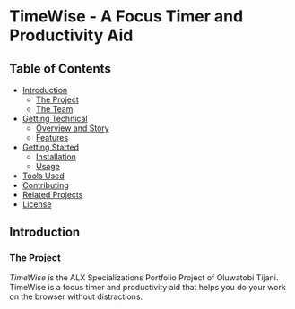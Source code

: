 # TimeWise - A Focus Timer and Productivity Aid

## Table of Contents
- [Introduction](#introduction)
    * [The Project](#the-project)
    * [The Team](#the-team)
- [Getting Technical](#getting-technical)
    * [Overview and Story](#overview-and-story)
    * [Features](#features)
- [Getting Started](#getting-started)
    * [Installation](#installation)
    * [Usage](#usage)
- [Tools Used](#tools-used)
- [Contributing](#contributing)
- [Related Projects](#related-projects)
- [License](#license)

## Introduction
### The Project
*TimeWise* is the ALX Specializations Portfolio Project of Oluwatobi Tijani. TimeWise is a focus timer and productivity aid that helps you
do your work on the browser without distractions.
